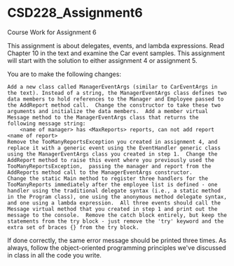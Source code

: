 # CSD228_Assignment6

Course Work for Assignment 6

This assignment is about delegates, events, and lambda expressions.  Read Chapter 10 in the text and examine the Car event samples.  This assignment will start with the solution to either assignment 4 or assignment 5.

You are to make the following changes:

    Add a new class called ManagerEventArgs (similar to CarEventArgs in the text). Instead of a string, the ManagerEventArgs class defines two data members to hold references to the Manager and Employee passed to the AddReport method call.  Change the constructor to take these two arguments and initialize the data members.  Add a member virtual Message method to the ManagerEventArgs class that returns the following message string:
        <name of manager> has <MaxReports> reports, can not add report <name of report>
    Remove the TooManyReportsException you created in assignment 4, and replace it with a generic event using the EventHandler generic class using the ManagerEventArgs class you created in step 1.  Change the AddReport method to raise this event where you previously used the TooManyReportsException,  passing the manager and report from the AddReports method call to the ManagerEventArgs constructor.
    Change the static Main method to register three handlers for the TooManyReports immediately after the employee list is defined - one handler using the traditional delegate syntax (i.e., a static method in the Program class), one using the anonymous method delegate syntax, and one using a lambda expression.  All three events should call the Message virtual method that you created in step 1 and print out the message to the console.  Remove the catch block entirely, but keep the statements from the try block - just remove the 'try' keyword and the extra set of braces {} from the try block.

If done correctly, the same error message should be printed three times.  As always, follow the object-oriented programming principles we've discussed in class in all the code you write.
